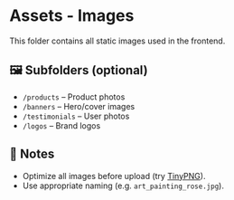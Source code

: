 # Assets - Images

This folder contains all static images used in the frontend.

## 🖼️ Subfolders (optional)
- `/products` – Product photos
- `/banners` – Hero/cover images
- `/testimonials` – User photos
- `/logos` – Brand logos

## 📌 Notes
- Optimize all images before upload (try [TinyPNG](https://tinypng.com)).
- Use appropriate naming (e.g. `art_painting_rose.jpg`).

